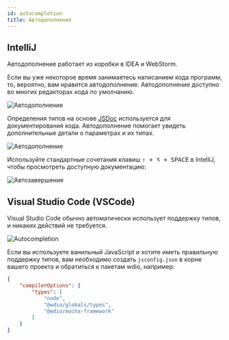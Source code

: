 ```yaml
---
id: autocompletion
title: Автодополнение
---
```


## IntelliJ

Автодополнение работает из коробки в IDEA и WebStorm.

Если вы уже некоторое время занимаетесь написанием кода программ, то, вероятно, вам нравится автодополнение. Автодополнение доступно во многих редакторах кода по умолчанию.

![Автодополнение](/img/autocompletion/0.png)

Определения типов на основе [JSDoc](http://usejsdoc.org/) используется для документирования кода. Автодополнение помогает увидеть дополнительные детали о параметрах и их типах.

![Автодополнение](/img/autocompletion/1.png)

Используйте стандартные сочетания клавиш <kbd>⇧ + ⌥ + SPACE</kbd> в IntelliJ, чтобы просмотреть доступную документацию:

![Автозавершение](/img/autocompletion/2.png)

## Visual Studio Code (VSCode)

Visual Studio Code обычно автоматически использует поддержку типов, и никаких действий не требуется.

![Autocompletion](/img/autocompletion/14.png)

Если вы используете ванильный JavaScript и хотите иметь правильную поддержку типов, вам необходимо создать `jsconfig.json` в корне вашего проекта и обратиться к пакетам wdio, например:

```json title="jsconfig.json"
{
    "compilerOptions": {
        "types": [
            "node",
            "@wdio/globals/types",
            "@wdio/mocha-framework"
        ]
    }
}
```
